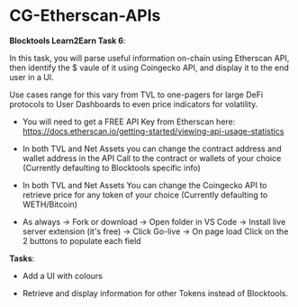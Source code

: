 # CG-Etherscan-APIs
**Blocktools Learn2Earn Task 6**:

In this task, you will parse useful information on-chain using Etherscan API, then identify the $ vaule of it using Coingecko API, and display it to the end user in a UI. 

Use cases range for this vary from TVL to one-pagers for large DeFi protocols to User Dashboards to even price indicators for volatility. 

* You will need to get a FREE API Key from Etherscan here: https://docs.etherscan.io/getting-started/viewing-api-usage-statistics

* In both TVL and Net Assets you can change the contract address and wallet address in the API Call to the contract or wallets of your choice (Currently defaulting to Blocktools specific info)

* In both TVL and Net Assets You can change the Coingecko API to retrieve price for any token of your choice (Currently defaulting to WETH/Bitcoin)

* As always -> Fork or download -> Open folder in VS Code -> Install live server extension (it's free) -> Click Go-live -> On page load Click on the 2 buttons to populate each field

**Tasks**: 
- Add a UI with colours

- Retrieve and display information for other Tokens instead of Blocktools. 
